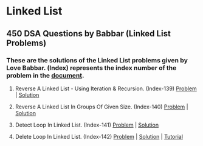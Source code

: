 # Linked List
## 450 DSA Questions by Babbar (Linked List Problems)

### These are the solutions of the Linked List problems given by Love Babbar. (Index) represents the index number of the problem in the [document](https://docs.google.com/spreadsheets/d/1FMdN_OCfOI0iAeDlqswCiC2DZzD4nPsb/edit#gid=1773184282).

1) Reverse A Linked List - Using Iteration & Recursion. (Index-139)
   [Problem](https://practice.geeksforgeeks.org/problems/reverse-a-linked-list/1) | 
   [Solution](https://github.com/neerajchavan/Data-Structures/blob/master/LinkedList/ReverseLinkedList.java)

2) Reverse A Linked List In Groups Of Given Size. (Index-140)
   [Problem](https://practice.geeksforgeeks.org/problems/reverse-a-linked-list-in-groups-of-given-size/1) | 
   [Solution](https://github.com/neerajchavan/Data-Structures/blob/master/LinkedList/ReverseLinkedListGroup.java)

3) Detect Loop In Linked List. (Index-141)
   [Problem](https://practice.geeksforgeeks.org/problems/detect-loop-in-linked-list/1) | 
   [Solution](https://github.com/neerajchavan/Data-Structures/blob/master/LinkedList/DetectLoop.java)

4) Delete Loop In Linked List. (Index-142)
   [Problem](https://practice.geeksforgeeks.org/problems/remove-loop-in-linked-list/1) | 
   [Solution](https://github.com/neerajchavan/Data-Structures/blob/master/LinkedList/DeleteLoop.java) | [Tutorial](https://www.youtube.com/watch?v=_BG9rjkAXj8&t=195s)
   

